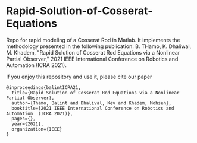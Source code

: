 # Rapid-Solution-of-Cosserat-Equations

Repo for rapid modeling of a Cosserat Rod in Matlab. It implements the methodology presented in the following publication:
B. THamo, K. Dhaliwal, M. Khadem, "Rapid Solution of Cosserat Rod Equations via a Nonlinear Partial Observer," 2021 IEEE International Conference on Robotics and Automation  (ICRA 2021).

If you enjoy this repository and use it, please cite our paper

```
@inproceedings{balintICRA21,
  title={Rapid Solution of Cosserat Rod Equations via a Nonlinear Partial Observer},
  author={Thamo, Balint and Dhalival, Kev and Khadem, Mohsen},
  booktitle={2021 IEEE International Conference on Robotics and Automation  (ICRA 2021)},
  pages={},
  year={2021},
  organization={IEEE}
}
```

